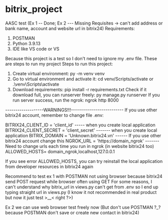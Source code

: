 # bitrix_project
AASC test 
(Ex 1 -- Done; Ex 2 --- Missing Requisites -> can't add address or bank name, account and website url in bitrix24)
Requirements:
1. POSTMAN
2. Python 3.9.13
3. IDE like VS code or VS

Because this project is a test so I don't need to ignore my .env file. These are steps to run my project
Steps to run this project:
1. Create  virtual environment: py -m venv venv
2. Go to virtual environment and activate it: cd venv/Scripts/activate or .\venv\Scripts\activate
3. Download requirements: pip install -r requirements.txt 
Check if it download full, you can runserver freely: py manage.py runserver
If you run server success, run the ngrok: ngrok http 8000 

-------------------WARNINGS!!!--------------------------
If you use other bitrix24 account, remember to change file .env:

BITRIX24_CLIENT_ID = 'client_id'  ----- when you create local application
BITRIX24_CLIENT_SECRET = 'client_secret' ------- when you create local application
BITRIX_DOMAIN = 'Unknown.bitrix24.vn' ------ If you use other bitrix24 account change this
NGROK_URL = 'https://domain_ngrok'  ------- Need to change urls each time you run in ngrok (in website bitrix24 too)
ALLOWED_HOSTS= domain_ngrok,localhost,127.0.0.1

If you see error ALLOWED_HOSTS, you can try reinstall the local application from developer resources in bitrix24 again

Recommend to test ex 1 with POSTMAN not using browser because bitrix24 send POST request while browser often using GET 
For some reasons, I can't understand why bitrix_url in views.py can't get from .env so I end up typing straight url in views.py (I know it not recommended in real product but now it just test >__< right ?>)

Ex 2 we can use web browser test freely now (But don't use POSTMAN ?_? because POSTMAN don't save or create new contact in bitrix24)